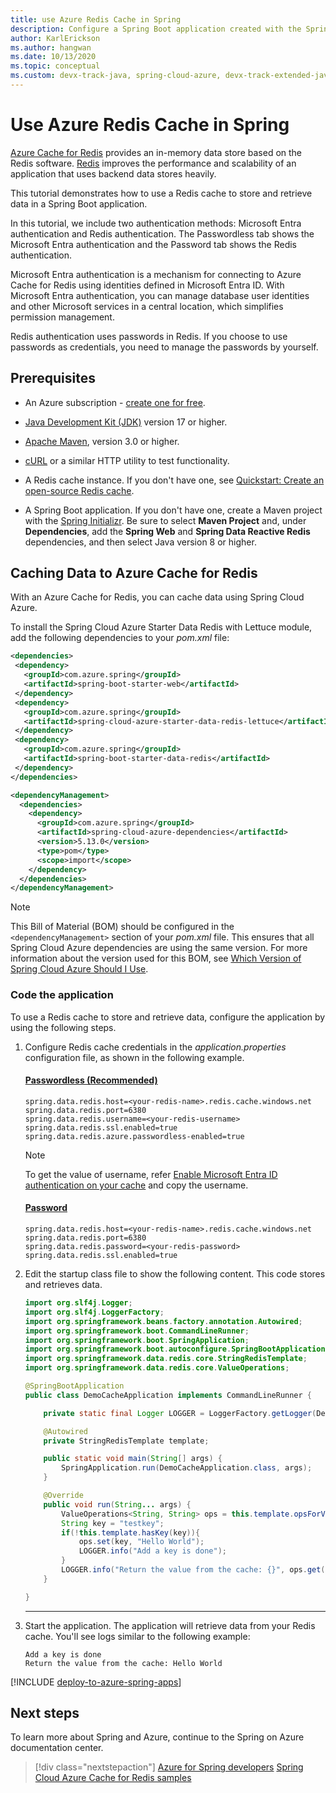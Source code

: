 ```yaml
---
title: use Azure Redis Cache in Spring
description: Configure a Spring Boot application created with the Spring Initializr to use the Redis in the cloud with Azure Cache for Redis.
author: KarlErickson
ms.author: hangwan
ms.date: 10/13/2020
ms.topic: conceptual
ms.custom: devx-track-java, spring-cloud-azure, devx-track-extended-java
---
```


# Use Azure Redis Cache in Spring

[Azure Cache for Redis](/azure/azure-cache-for-redis/) provides an in-memory data store based on the Redis software. [Redis](https://redis.io/) improves the performance and scalability of an application that uses backend data stores heavily.

This tutorial demonstrates how to use a Redis cache to store and retrieve data in a Spring Boot application.

In this tutorial, we include two authentication methods: Microsoft Entra authentication and Redis authentication. The Passwordless tab shows the Microsoft Entra authentication and the Password tab shows the Redis authentication.

Microsoft Entra authentication is a mechanism for connecting to Azure Cache for Redis using identities defined in Microsoft Entra ID. With Microsoft Entra authentication, you can manage database user identities and other Microsoft services in a central location, which simplifies permission management.

Redis authentication uses passwords in Redis. If you choose to use passwords as credentials, you need to manage the passwords by yourself.

## Prerequisites

- An Azure subscription - [create one for free](https://azure.microsoft.com/free/).

- [Java Development Kit (JDK)](/java/azure/jdk/) version 17 or higher.

- [Apache Maven](http://maven.apache.org/), version 3.0 or higher.

- [cURL](https://curl.se/) or a similar HTTP utility to test functionality.

- A Redis cache instance. If you don't have one, see [Quickstart: Create an open-source Redis cache](/azure/azure-cache-for-redis/quickstart-create-redis).

- A Spring Boot application. If you don't have one, create a Maven project with the [Spring Initializr](https://start.spring.io/). Be sure to select **Maven Project** and, under **Dependencies**, add the **Spring Web**  and **Spring Data Reactive Redis** dependencies, and then select Java version 8 or higher.

## Caching Data to Azure Cache for Redis

With an Azure Cache for Redis, you can cache data using Spring Cloud Azure.

To install the Spring Cloud Azure Starter Data Redis with Lettuce module, add the following dependencies to your *pom.xml* file:

  ```xml
  <dependencies>
   <dependency>
     <groupId>com.azure.spring</groupId>
     <artifactId>spring-boot-starter-web</artifactId>
   </dependency>
   <dependency>
     <groupId>com.azure.spring</groupId>
     <artifactId>spring-cloud-azure-starter-data-redis-lettuce</artifactId>
   </dependency>
   <dependency>
     <groupId>com.azure.spring</groupId>
     <artifactId>spring-boot-starter-data-redis</artifactId>
   </dependency>
  </dependencies>

  <dependencyManagement>
    <dependencies>
      <dependency>
        <groupId>com.azure.spring</groupId>
        <artifactId>spring-cloud-azure-dependencies</artifactId>
        <version>5.13.0</version>
        <type>pom</type>
        <scope>import</scope>
      </dependency>
    </dependencies>
  </dependencyManagement>
  ```

  > [!NOTE]
  > This Bill of Material (BOM) should be configured in the `<dependencyManagement>` section of your *pom.xml* file. This ensures that all Spring Cloud Azure dependencies are using the same version.
  > For more information about the version used for this BOM, see [Which Version of Spring Cloud Azure Should I Use](https://github.com/Azure/azure-sdk-for-java/wiki/Spring-Versions-Mapping#which-version-of-spring-cloud-azure-should-i-use).

### Code the application

To use a Redis cache to store and retrieve data, configure the application by using the following steps.

1. Configure Redis cache credentials in the *application.properties* configuration file, as shown in the following example.

   #### [Passwordless (Recommended)](#tab/passwordless)

   ```properties
   spring.data.redis.host=<your-redis-name>.redis.cache.windows.net
   spring.data.redis.port=6380
   spring.data.redis.username=<your-redis-username>
   spring.data.redis.ssl.enabled=true
   spring.data.redis.azure.passwordless-enabled=true
   ```

   > [!NOTE]
   > To get the value of username, refer [Enable Microsoft Entra ID authentication on your cache](/azure/azure-cache-for-redis/cache-azure-active-directory-for-authentication#enable-microsoft-entra-id-authentication-on-your-cache) and copy the username.

   #### [Password](#tab/Password)

   ```properties
   spring.data.redis.host=<your-redis-name>.redis.cache.windows.net
   spring.data.redis.port=6380
   spring.data.redis.password=<your-redis-password>
   spring.data.redis.ssl.enabled=true
   ```

1. Edit the startup class file to show the following content. This code stores and retrieves data.

   ```java
   import org.slf4j.Logger;
   import org.slf4j.LoggerFactory;
   import org.springframework.beans.factory.annotation.Autowired;
   import org.springframework.boot.CommandLineRunner;
   import org.springframework.boot.SpringApplication;
   import org.springframework.boot.autoconfigure.SpringBootApplication;
   import org.springframework.data.redis.core.StringRedisTemplate;
   import org.springframework.data.redis.core.ValueOperations;

   @SpringBootApplication
   public class DemoCacheApplication implements CommandLineRunner {

       private static final Logger LOGGER = LoggerFactory.getLogger(DemoCacheApplication.class);

       @Autowired
       private StringRedisTemplate template;

       public static void main(String[] args) {
           SpringApplication.run(DemoCacheApplication.class, args);
       }

       @Override
       public void run(String... args) {
           ValueOperations<String, String> ops = this.template.opsForValue();
           String key = "testkey";
           if(!this.template.hasKey(key)){
               ops.set(key, "Hello World");
               LOGGER.info("Add a key is done");
           }
           LOGGER.info("Return the value from the cache: {}", ops.get(key));
       }

   }
   ```
   ---

1. Start the application. The application will retrieve data from your Redis cache. You'll see logs similar to the following example:

   ```output
   Add a key is done
   Return the value from the cache: Hello World
   ```

[!INCLUDE [deploy-to-azure-spring-apps](includes/deploy-to-azure-spring-apps.md)]

## Next steps

To learn more about Spring and Azure, continue to the Spring on Azure documentation center.

> [!div class="nextstepaction"]
> [Azure for Spring developers](../spring/index.yml)
> [Spring Cloud Azure Cache for Redis samples](https://github.com/Azure-Samples/azure-spring-boot-samples/tree/main/cache)
